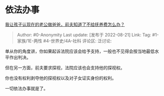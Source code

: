 # 依法办事
[我让孩子认现在的老公做爸爸，前夫知道了不给抚养费怎么办？](https://www.zhihu.com/question/437624382/answer/2636946007)

> Author: #0-Anonymity
> Last update: [发布于 2022-08-21]
> Link:
> Tag: #1-家族/1E-两性 #4-世界史/4A-社科
> 评论区:
> 泛讨论:

单从你的角度讲，你如果起诉法院应该会给予支持，一般也不见得会按当地最低水平作出判决。

但在另一方面，前夫要求探视，法院应该也会支持他的探视权。

你也没有权利剥夺他的探视权以及对子女证实身份的权利。

一切依法办事就是了。
